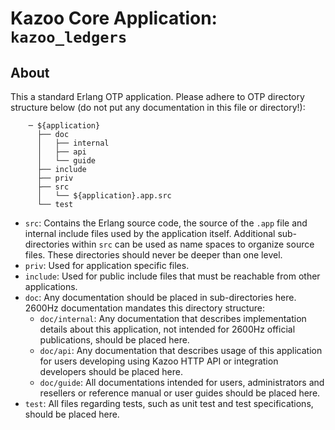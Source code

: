 # Kazoo Core Application: `kazoo_ledgers`

## About

This a standard Erlang OTP application. Please adhere to OTP directory structure below (do not put any documentation in this file or directory!):

```
    ─ ${application}
      ├── doc
      │   ├── internal
      │   ├── api
      │   └── guide
      ├── include
      ├── priv
      ├── src
      │   └── ${application}.app.src
      └── test
```

* `src`: Contains the Erlang source code, the source of the `.app` file and internal include files used by the application itself. Additional sub-directories within `src` can be used as name spaces to organize source files. These directories should never be deeper than one level.
* `priv`: Used for application specific files.
* `include`: Used for public include files that must be reachable from other applications.
* `doc`: Any documentation should be placed in sub-directories here. 2600Hz documentation mandates this directory structure:
    * `doc/internal`: Any documentation that describes implementation details about this application, not intended for 2600Hz official publications, should be placed here.
    * `doc/api`: Any documentation that describes usage of this application for users developing using Kazoo HTTP API or integration developers should be placed here.
    * `doc/guide`: All documentations intended for users, administrators and resellers or reference manual or user guides should be placed here.
* `test`: All files regarding tests, such as unit test and test specifications, should be placed here.
